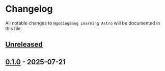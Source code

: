 # Changelog

All notable changes to `NgodingBang Learning Astro` will be documented in this file.

## [Unreleased](https://github.com/ngodingbang/learning-astro/compare/0.1.0...develop)

## [0.1.0](https://github.com/ngodingbang/learning-astro/releases/tag/0.1.0) - 2025-07-21
